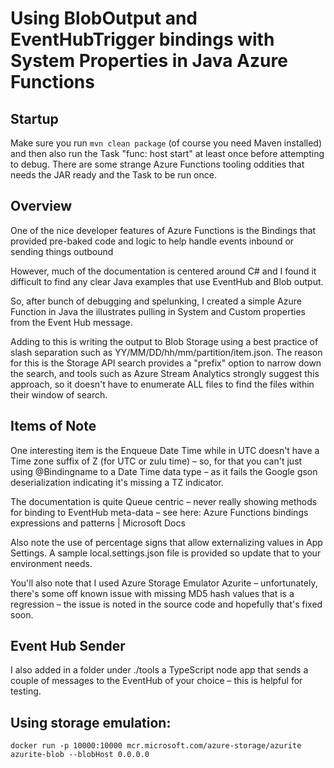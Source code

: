# Using BlobOutput and EventHubTrigger bindings with System Properties in Java Azure Functions

## Startup
Make sure you run `mvn clean package` (of course you need Maven installed) and then also run the Task "func: host start" at least once before attempting to debug. There are some strange Azure Functions tooling oddities that needs the JAR ready and the Task to be run once.


## Overview
One of the nice developer features of Azure Functions is the Bindings that provided pre-baked code and logic to help handle events inbound or sending things outbound

However, much of the documentation is centered around C# and I found it difficult to find any clear Java examples that use EventHub and Blob output.

So, after bunch of debugging and spelunking, I created a simple Azure Function in Java the illustrates pulling in System and Custom properties from the Event Hub message.

Adding to this is writing the output to Blob Storage using a best practice of slash separation such as YY/MM/DD/hh/mm/partition/item.json. The reason for this is the Storage API search provides a "prefix" option to narrow down the search, and tools such as Azure Stream Analytics strongly suggest this approach, so it doesn't have to enumerate ALL files to find the files within their window of search.

## Items of Note
One interesting item is the Enqueue Date Time while in UTC doesn't have a Time zone suffix of Z  (for UTC or zulu time) – so, for that you can't just using @Bindingname to a Date Time data type – as it fails the Google gson deserialization indicating it's missing a TZ indicator.

The documentation is quite Queue centric – never really showing methods for binding to EventHub meta-data – see here: Azure Functions bindings expressions and patterns | Microsoft Docs

Also note the use of percentage signs that allow externalizing values in App Settings. A sample local.settings.json file is provided so update that to your environment needs.

You'll also note that I used Azure Storage Emulator Azurite – unfortunately, there's some off known issue with missing MD5 hash values that is a regression – the issue is noted in the source code and hopefully that's fixed soon.

## Event Hub Sender
I also added in a folder under ./tools a TypeScript node app that sends a couple of messages to the EventHub of your choice – this is helpful for testing.

## Using storage emulation:

```
docker run -p 10000:10000 mcr.microsoft.com/azure-storage/azurite azurite-blob --blobHost 0.0.0.0
```
